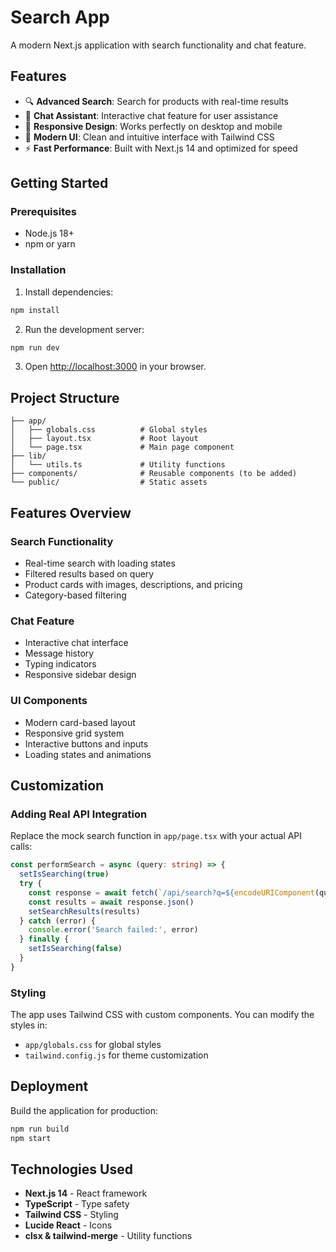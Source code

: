 # Search App

A modern Next.js application with search functionality and chat feature.

## Features

- 🔍 **Advanced Search**: Search for products with real-time results
- 💬 **Chat Assistant**: Interactive chat feature for user assistance
- 📱 **Responsive Design**: Works perfectly on desktop and mobile
- 🎨 **Modern UI**: Clean and intuitive interface with Tailwind CSS
- ⚡ **Fast Performance**: Built with Next.js 14 and optimized for speed

## Getting Started

### Prerequisites

- Node.js 18+ 
- npm or yarn

### Installation

1. Install dependencies:
```bash
npm install
```

2. Run the development server:
```bash
npm run dev
```

3. Open [http://localhost:3000](http://localhost:3000) in your browser.

## Project Structure

```
├── app/
│   ├── globals.css          # Global styles
│   ├── layout.tsx           # Root layout
│   └── page.tsx             # Main page component
├── lib/
│   └── utils.ts             # Utility functions
├── components/              # Reusable components (to be added)
└── public/                  # Static assets
```

## Features Overview

### Search Functionality
- Real-time search with loading states
- Filtered results based on query
- Product cards with images, descriptions, and pricing
- Category-based filtering

### Chat Feature
- Interactive chat interface
- Message history
- Typing indicators
- Responsive sidebar design

### UI Components
- Modern card-based layout
- Responsive grid system
- Interactive buttons and inputs
- Loading states and animations

## Customization

### Adding Real API Integration

Replace the mock search function in `app/page.tsx` with your actual API calls:

```typescript
const performSearch = async (query: string) => {
  setIsSearching(true)
  try {
    const response = await fetch(`/api/search?q=${encodeURIComponent(query)}`)
    const results = await response.json()
    setSearchResults(results)
  } catch (error) {
    console.error('Search failed:', error)
  } finally {
    setIsSearching(false)
  }
}
```

### Styling

The app uses Tailwind CSS with custom components. You can modify the styles in:
- `app/globals.css` for global styles
- `tailwind.config.js` for theme customization

## Deployment

Build the application for production:

```bash
npm run build
npm start
```

## Technologies Used

- **Next.js 14** - React framework
- **TypeScript** - Type safety
- **Tailwind CSS** - Styling
- **Lucide React** - Icons
- **clsx & tailwind-merge** - Utility functions
